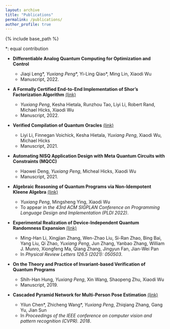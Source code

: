 ```yaml
---
layout: archive
title: "Publications"
permalink: /publications/
author_profile: true
---
```


{% include base_path %}

\*: equal contribution

* **Differentiable Analog Quantum Computing for Optimization and Control**
	* Jiaqi Leng\*, _Yuxiang Peng_\*, Yi-Ling Qiao*, Ming Lin, Xiaodi Wu
	* Manuscript, 2022.

* **A Formally Certified End-to-End Implementation of Shor’s Factorization Algorithm** [(link)](https://arxiv.org/abs/2204.07112)
	* _Yuxiang Peng_, Kesha Hietala, Runzhou Tao, Liyi Li, Robert Rand, Michael Hicks, Xiaodi Wu
	* Manuscript, 2022.

* **Verified Compilation of Quantum Oracles** [(link)](https://arxiv.org/abs/2112.06700)
	* Liyi Li, Finnegan Voichick, Kesha Hietala, _Yuxiang Peng_, Xiaodi Wu, Michael Hicks
	* Manuscript, 2021. 

* **Automating NISQ Application Design with Meta Quantum Circuits with Constraints (MQCC)**
	* Haowei Deng, _Yuxiang Peng_, Micheal Hicks, Xiaodi Wu
	* Manuscript, 2021.

* **Algebraic Reasoning of Quantum Programs via Non-Idempotent Kleene Algebra** [(link)](https://arxiv.org/abs/2110.07018)
	* _Yuxiang Peng_, Mingsheng Ying, Xiaodi Wu
	* To appear in *the 43rd ACM SIGPLAN Conference on Programming Language Design and Implementation (PLDI 2022)*.

* **Experimental Realization of Device-Independent Quantum Randomness Expansion** [(link)](https://arxiv.org/abs/1902.07529)
	* Ming-Han Li, Xingjian Zhang, Wen-Zhao Liu, Si-Ran Zhao, Bing Bai, Yang Liu, Qi Zhao, _Yuxiang Peng_, Jun Zhang, Yanbao Zhang, William J. Munro, Xiongfeng Ma, Qiang Zhang, Jingyun Fan, Jian-Wei Pan
	* In *Physical Review Letters 126.5 (2021): 050503*.

* **On the Theory and Practice of Invariant-based Verification of Quantum Programs**
	* Shih-Han Hung, _Yuxiang Peng_, Xin Wang, Shaopeng Zhu, Xiaodi Wu
	* Manuscript, 2019.

* **Cascaded Pyramid Network for Multi-Person Pose Estimation** [(link)](https://openaccess.thecvf.com/content_cvpr_2018/papers/Chen_Cascaded_Pyramid_Network_CVPR_2018_paper.pdf)
	* Yilun Chen\*, Zhicheng Wang\*, _Yuxiang Peng_, Zhiqiang Zhang, Gang Yu, Jian Sun
	* In *Proceedings of the IEEE conference on computer vision and pattern recognition (CVPR). 2018*.